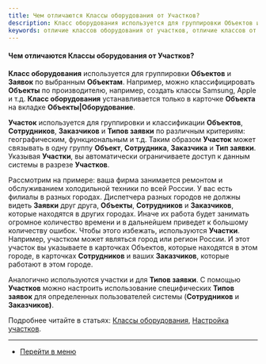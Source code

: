 ```yaml
---
title: Чем отличаются Классы оборудования от Участков?
description: Класс оборудования используется для группировки Объектов и Заявок по выбранным Объектам. Например, можно классифицировать Объекты по производителю, например, создать классы Samsung, Apple и т.д. Участок используется для группировки и классификации Объектов, Сотрудников, Заказчиков и Типов заявки по различным критериям  (географическим, функциональным и т.д.). 
keywords: отличие классов оборудования от участков, отличие классов от участков, hubex, хабекс, хубекс, хабикс
---
```

#### Чем отличаются Классы оборудования от Участков?
<html>
<meta charset="utf-8">

</html>
<body>
<p><Strong>Класс оборудования</Strong> используется для группировки <Strong>Объектов</Strong> и <Strong>Заявок</Strong> по выбранным <Strong>Объектам</Strong>. Например, можно
    классифицировать <Strong>Объекты</Strong> по производителю, например, создать классы Samsung,
    Apple и т.д. <Strong>Класс оборудования</Strong> устанавливается только в карточке <Strong>Объекта</Strong> на вкладке <Strong>Объекты|Оборудование</Strong>.</p>
<p><Strong>Участок</Strong> используется для группировки и классификации <Strong>Объектов</Strong>, <Strong>Сотрудников</Strong>, <Strong>Заказчиков</Strong> и <Strong>Типов заявки</Strong> по различным
    критериям: географическим, функциональным и т.д. Таким образом <Strong>Участок</Strong> может связывать в одну группу <Strong>Объект</Strong>,
    <Strong>Сотрудника</Strong>, <Strong>Заказчика</Strong> и <Strong>Тип заявки</Strong>. Указывая <Strong>Участки</Strong>, вы автоматически ограничиваете доступ к данным системы в
    разрезе <Strong>Участков</Strong>. </p>
<p>Рассмотрим на примере: ваша фирма занимается ремонтом и обслуживанием холодильной техники по всей России. У вас есть
    филиалы в
    разных городах. Диспетчера разных городов не должны видеть <Strong>Заявки</Strong> друг друга, <Strong>Объекты</Strong>, <Strong>Сотрудников</Strong> и <Strong>Заказчиков</Strong>,
    которые находятся в других городах. Иначе их работа будет занимать огромное количество времени и в дальнейшем
    приведет к большому количеству ошибок. Чтобы этого избежать,
    используются <Strong>Участки</Strong>. Например, участком может являться город или регион России. И этот участок вы указываете в
    карточках Объектов, которые находятся в этом городе, в карточках <Strong>Сотрудников</Strong> и ваших <Strong>Заказчиков</Strong>, которые работают в
    этом городе. </p>
<p>Аналогично используются участки и для <Strong>Типов заявки</Strong>. С помощью <Strong>Участков</Strong> можно настроить использование специфических
    <Strong>Типов заявок</Strong> для
    определенных пользователей системы (<Strong>Сотрудников</Strong> и <Strong>Заказчиков)</Strong>.</p>
<p>Подробнее читайте в статьях: <a href="https://wiki.hubex.ru/docs/FAQ/RU/admin/ObjectClass.html">Классы
    оборудования</a>, <a href="https://wiki.hubex.ru/docs/FAQ/RU/admin/Places.html">Настройка участков</a>.</p>
</body>

____
- [Перейти в меню](http://wiki.hubex.ru)
